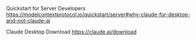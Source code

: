 Quickstart for Server Developers
https://modelcontextprotocol.io/quickstart/server#why-claude-for-desktop-and-not-claude-ai

Claude Desktop Download 
https://claude.ai/download